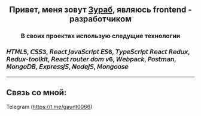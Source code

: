 <h2 align="center">Привет, меня зовут <a href="https://github.com/Zurab06" target="_blank">Зураб</a>,  являюсь frontend - разработчиком
 </h2>
 <h3  align="center">В своих проектах использую следущие технологии<h3/>

<p>
𝘏𝘛𝘔𝘓5, 𝘊𝘚𝘚3,
𝘙𝘦𝘢𝘤𝘵
𝘑𝘢𝘷𝘢𝘚𝘤𝘳𝘪𝘱𝘵 𝘌𝘚6, 𝘛𝘺𝘱𝘦𝘚𝘤𝘳𝘪𝘱𝘵
𝘙𝘦𝘢𝘤𝘵 𝘙𝘦𝘥𝘶𝘹, 𝘙𝘦𝘥𝘶𝘹-𝘵𝘰𝘰𝘭𝘬𝘪𝘵,
𝘙𝘦𝘢𝘤𝘵 𝘳𝘰𝘶𝘵𝘦𝘳 𝘥𝘰𝘮 𝘷6, 𝘞𝘦𝘣𝘱𝘢𝘤𝘬,
𝘗𝘰𝘴𝘵𝘮𝘢𝘯, 𝘔𝘰𝘯𝘨𝘰𝘋𝘉,
𝘌𝘹𝘱𝘳𝘦𝘴𝘴𝘑𝘚, 𝘕𝘰𝘥𝘦𝘑𝘚, 𝘔𝘰𝘯𝘨𝘰𝘰𝘴𝘦
 

</p>

____


## Связь со мной: 
Telegram (https://t.me/gaunt0066)
 
